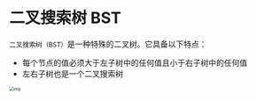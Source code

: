 # 二叉搜索树 BST

`二叉搜索树（BST）`是一种特殊的二叉树。它具备以下特点：

- 每个节点的值必须大于左子树中的任何值且小于右子树中的任何值
- 左右子树也是一个二叉搜索树

<img src="https://aliyun-lc-upload.oss-cn-hangzhou.aliyuncs.com/aliyun-lc-upload/uploads/2018/03/14/bst_example-a1.png" alt="img" style="zoom:50%;" />


